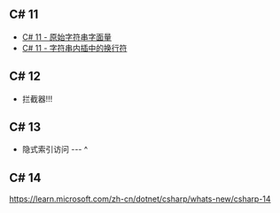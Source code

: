 ## C# 11

- [C# 11 - 原始字符串字面量](https://learn.microsoft.com/zh-cn/dotnet/csharp/language-reference/proposals/csharp-11.0/raw-string-literal)
- [C# 11 - 字符串内插中的换行符](https://learn.microsoft.com/zh-cn/dotnet/csharp/language-reference/proposals/csharp-11.0/new-line-in-interpolation)

## C# 12

- 拦截器!!!

## C# 13

- 隐式索引访问 --- ^

## C# 14

https://learn.microsoft.com/zh-cn/dotnet/csharp/whats-new/csharp-14